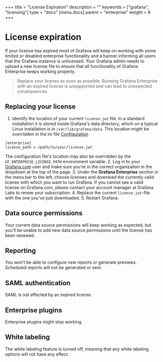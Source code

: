 +++
title = "License Expiration"
description = ""
keywords = ["grafana", "licensing"]
type = "docs"
[menu.docs]
parent = "enterprise"
weight = 8
+++

# License expiration 

If your license has expired most of Grafana will keep on working with some limited or disabled enterprise functionality and a banner informing all users that the Grafana instance is unlicensed. Your Grafana admin needs to upload a new license file to ensure that all functionality of Grafana Enterprise keeps working properly.

> Replace your license as soon as possible. Running Grafana Enterprise with an expired license is unsupported and can lead to unexpected consequences.

## Replacing your license

1. Identify the location of your current `license.jwt` file. In a standard installation it is stored inside Grafana's data directory, which on a typical Linux installation is in `/var/lib/grafana/data`. This location might be overridden in the ini file [Configuration](https://grafana.com/docs/grafana/latest/installation/configuration/)
```
[enterprise]
license_path = /path/to/your/license.jwt
```
The configuration file's location may also be overridden by the `GF_ENTERPRISE_LICENSE_PATH` environment variable.
2. Log in to your [Grafana.com](https://grafana.com/login) user and make sure you're in the correct organization in the dropdown at the top of the page.
3. Under the **Grafana Enterprise** section in the menu bar to the left, choose licenses and download the currently valid license with which you want to run Grafana. If you cannot see a valid license on Grafana.com, please contact your account manager at Grafana Labs to renew your subscription.
4. Replace the current `license.jwt`-file with the one you've just downloaded.
5. Restart Grafana.

## Data source permissions

Your current data source permissions will keep working as expected, but you'll be unable to add new data source permissions until the license has been renewed.

## Reporting

You won't be able to configure new reports or generate previews.
Scheduled reports will not be generated or sent.

## SAML authentication

SAML is not affected by an expired license.

## Enterprise plugins

Enterprise plugins might stop working.

## White labeling

The white labeling feature is turned off, meaning that any white labeling options will not have any effect.
